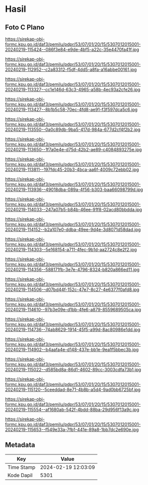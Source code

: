 # Hasil

## Foto C Plano

https://sirekap-obj-formc.kpu.go.id/daf3/pemilu/pdpr/53/07/01/20/15/5307012015001-20240219-115424--086f3e84-e9de-4bf5-a22c-35e4470fa41f.jpg

https://sirekap-obj-formc.kpu.go.id/daf3/pemilu/pdpr/53/07/01/20/15/5307012015001-20240219-112952--c2a83312-f5df-4dd5-a8fa-a16abbe00161.jpg

https://sirekap-obj-formc.kpu.go.id/daf3/pemilu/pdpr/53/07/01/20/15/5307012015001-20240219-113327--cc1e146d-63c3-4965-a58b-4ec93a2cfe26.jpg

https://sirekap-obj-formc.kpu.go.id/daf3/pemilu/pdpr/53/07/01/20/15/5307012015001-20240219-113427--8b1b5c58-70ec-4fd8-ae91-f3f597dca5c6.jpg

https://sirekap-obj-formc.kpu.go.id/daf3/pemilu/pdpr/53/07/01/20/15/5307012015001-20240219-113550--0a0c89db-9ba5-417d-984a-677d2cf4f2b2.jpg

https://sirekap-obj-formc.kpu.go.id/daf3/pemilu/pdpr/53/07/01/20/15/5307012015001-20240219-113650--1f7a0e4e-d75d-42b2-ae89-c4084893275e.jpg

https://sirekap-obj-formc.kpu.go.id/daf3/pemilu/pdpr/53/07/01/20/15/5307012015001-20240219-113811--197fdc45-20b3-4bca-aa6f-4009c72ebb02.jpg

https://sirekap-obj-formc.kpu.go.id/daf3/pemilu/pdpr/53/07/01/20/15/5307012015001-20240219-113936--49018dba-089a-4f56-b303-baa66098799d.jpg

https://sirekap-obj-formc.kpu.go.id/daf3/pemilu/pdpr/53/07/01/20/15/5307012015001-20240219-114033--247a07b5-b84b-46ee-91f8-02acd80bbdda.jpg

https://sirekap-obj-formc.kpu.go.id/daf3/pemilu/pdpr/53/07/01/20/15/5307012015001-20240219-114152--b2a107e0-ddba-49ee-9d4e-3d8071d58dad.jpg

https://sirekap-obj-formc.kpu.go.id/daf3/pemilu/pdpr/53/07/01/20/15/5307012015001-20240219-114303--5e168154-a711-4fec-9b1d-aa2724c8e2f2.jpg

https://sirekap-obj-formc.kpu.go.id/daf3/pemilu/pdpr/53/07/01/20/15/5307012015001-20240219-114356--588171fb-3e7e-4796-8324-b820a866ed11.jpg

https://sirekap-obj-formc.kpu.go.id/daf3/pemilu/pdpr/53/07/01/20/15/5307012015001-20240219-114506--d07bd44f-152c-47e7-8c27-4e6377f0afd8.jpg

https://sirekap-obj-formc.kpu.go.id/daf3/pemilu/pdpr/53/07/01/20/15/5307012015001-20240219-114610--97b3e09e-d1bb-4fe6-a879-8559689505ca.jpg

https://sirekap-obj-formc.kpu.go.id/daf3/pemilu/pdpr/53/07/01/20/15/5307012015001-20240219-114736--74ab8629-1914-45f5-a99d-8ac80986e1dd.jpg

https://sirekap-obj-formc.kpu.go.id/daf3/pemilu/pdpr/53/07/01/20/15/5307012015001-20240219-114902--b4aafa4e-d148-437e-bb1e-9ea1f5bbec3b.jpg

https://sirekap-obj-formc.kpu.go.id/daf3/pemilu/pdpr/53/07/01/20/15/5307012015001-20240219-115022--d585bd8a-86d1-4602-89cc-3003cdfa73b1.jpg

https://sirekap-obj-formc.kpu.go.id/daf3/pemilu/pdpr/53/07/01/20/15/5307012015001-20240219-115120--5ceeddad-8e71-4b8b-a5d4-9ad0bb6725bf.jpg

https://sirekap-obj-formc.kpu.go.id/daf3/pemilu/pdpr/53/07/01/20/15/5307012015001-20240219-115554--af1680ab-542f-4bdd-88ba-29d956f13a9c.jpg

https://sirekap-obj-formc.kpu.go.id/daf3/pemilu/pdpr/53/07/01/20/15/5307012015001-20240219-115653--f549e33a-7fb1-441e-89a8-1bb7dc2e690e.jpg


## Metadata

| Key        | Value               |
| ---------- | ------------------- |
| Time Stamp | 2024-02-19 12:03:09 |
| Kode Dapil | 5301                |



